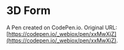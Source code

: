 # 3D Form

A Pen created on CodePen.io. Original URL: [https://codepen.io/_webiox/pen/xxMwXjZ](https://codepen.io/_webiox/pen/xxMwXjZ).

